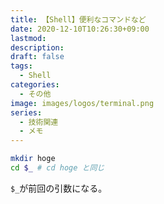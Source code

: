 ```yaml
---
title: 【Shell】便利なコマンドなど
date: 2020-12-10T10:26:30+09:00
lastmod:
description:
draft: false
tags:
  - Shell
categories:
  - その他
image: images/logos/terminal.png
series:
  - 技術関連
  - メモ
---
```


```sh
mkdir hoge
cd $_ # cd hoge と同じ
```

`$_`が前回の引数になる。
